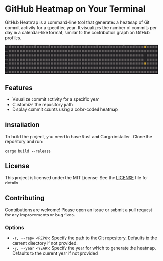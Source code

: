 # GitHub Heatmap on Your Terminal

GitHub Heatmap is a command-line tool that generates a heatmap of Git commit activity for a specified year. It visualizes the number of commits per day in a calendar-like format, similar to the contribution graph on GitHub profiles.

<img src="./images/githeatmap.png" alt="GitHub Heatmap Demo" width="800"/>

## Features

- Visualize commit activity for a specific year
- Customize the repository path
- Display commit counts using a color-coded heatmap



## Installation

To build the project, you need to have Rust and Cargo installed. Clone the repository and run:

```
cargo build --release
```


## License

This project is licensed under the MIT License. See the [LICENSE](LICENSE) file for details.

## Contributing

Contributions are welcome! Please open an issue or submit a pull request for any improvements or bug fixes.


### Options

- `-r, --repo <REPO>`: Specify the path to the Git repository. Defaults to the current directory if not provided.
- `-y, --year <YEAR>`: Specify the year for which to generate the heatmap. Defaults to the current year if not provided.


